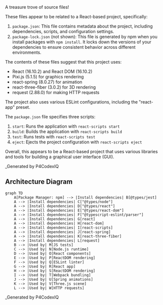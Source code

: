 A treasure trove of source files!

These files appear to be related to a React-based project, specifically:

1. `package.json`: This file contains metadata about the project, including dependencies, scripts, and configuration settings.
2. `package-lock.json` (not shown): This file is generated by npm when you install packages with `npm install`. It locks down the versions of your dependencies to ensure consistent behavior across different environments.

The contents of these files suggest that this project uses:

* React (16.10.2) and React DOM (16.10.2)
* Pixi.js (5.1.5) for graphics rendering
* react-spring (8.0.27) for animation
* react-three-fiber (3.0.2) for 3D rendering
* request (2.88.0) for making HTTP requests

The project also uses various ESLint configurations, including the "react-app" preset.

The `package.json` file specifies three scripts:

1. `start`: Runs the application with `react-scripts start`
2. `build`: Builds the application with `react-scripts build`
3. `test`: Runs tests with `react-scripts test`
4. `eject`: Ejects the project configuration with `react-scripts eject`

Overall, this appears to be a React-based project that uses various libraries and tools for building a graphical user interface (GUI).

_Generated by P4CodexIQ

## Architecture Diagram

```mermaid
graph TD
    A[Package Manager: npm] --> |Install dependencies| B[@types/jest]
    A --> |Install dependencies| C["@types/node"]
    A --> |Install dependencies| D["@types/react"]
    A --> |Install dependencies| E["@types/react-dom"]
    A --> |Install dependencies| F["@typescript-eslint/parser"]
    A --> |Install dependencies| G[react]
    A --> |Install dependencies| H[react-dom]
    A --> |Install dependencies| I[react-scripts]
    A --> |Install dependencies| J[react-spring]
    A --> |Install dependencies| K[react-three-fiber]
    A --> |Install dependencies| L[request]
    B --> |Used by| M[JS tests]
    C --> |Used by| N[Node.js runtime]
    D --> |Used by| O[React components]
    E --> |Used by| P[ReactDOM rendering]
    F --> |Used by| Q[ESLint linter]
    G --> |Used by| R[React app]
    H --> |Used by| S[ReactDOM rendering]
    I --> |Used by| T[Webpack bundling]
    J --> |Used by| U[Spring animations]
    K --> |Used by| V[Three.js scene]
    L --> |Used by| W[HTTP requests]
```

_Generated by P4CodexIQ